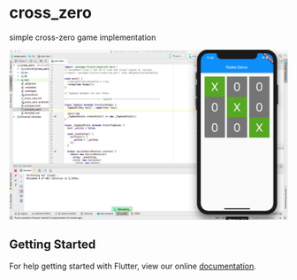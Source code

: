 # cross_zero

simple cross-zero game implementation

![screen](https://github.com/vkhv/cross_zero/blob/master/Screen%20Shot%202018-03-01%20at%2023.28.48.png)

## Getting Started

For help getting started with Flutter, view our online
[documentation](https://flutter.io/).
